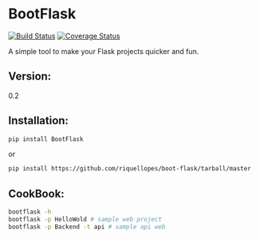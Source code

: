 BootFlask
=========
[![Build Status](https://travis-ci.org/riquellopes/boot-flask.svg?branch=master)](https://travis-ci.org/riquellopes/boot-flask)
[![Coverage Status](https://coveralls.io/repos/github/riquellopes/boot-flask/badge.svg)](https://coveralls.io/github/riquellopes/boot-flask)

A simple tool to make your Flask projects quicker and fun.

Version:
----

0.2


Installation:
--------------

```sh
pip install BootFlask
```

or

```sh
pip install https://github.com/riquellopes/boot-flask/tarball/master
```

CookBook:
-------------
```sh
bootflask -h
bootflask -p HelloWold # sample web project
bootflask -p Backend -t api # sample api web
```
